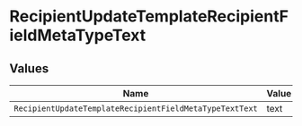 # RecipientUpdateTemplateRecipientFieldMetaTypeText


## Values

| Name                                                    | Value                                                   |
| ------------------------------------------------------- | ------------------------------------------------------- |
| `RecipientUpdateTemplateRecipientFieldMetaTypeTextText` | text                                                    |